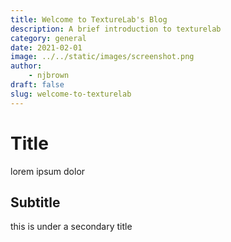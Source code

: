 ```yaml
---
title: Welcome to TextureLab's Blog
description: A brief introduction to texturelab
category: general
date: 2021-02-01
image: ../../static/images/screenshot.png
author:
	- njbrown
draft: false
slug: welcome-to-texturelab
---
```



# Title
lorem ipsum dolor

## Subtitle
this is under a secondary title